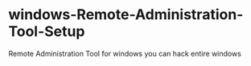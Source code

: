 # windows-Remote-Administration-Tool-Setup
Remote Administration Tool for windows you can hack entire windows 

